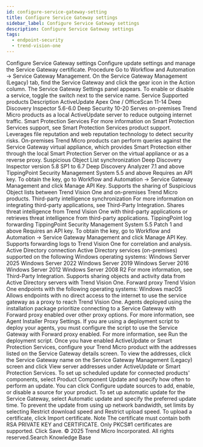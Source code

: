 ```yaml
---
id: configure-service-gateway-setting
title: Configure Service Gateway settings
sidebar_label: Configure Service Gateway settings
description: Configure Service Gateway settings
tags:
  - endpoint-security
  - trend-vision-one
---
```


 Configure Service Gateway settings Configure update settings and manage the Service Gateway certificate. Procedure Go to Workflow and Automation → Service Gateway Management. On the Service Gateway Management (Legacy) tab, find the Service Gateway and click the gear icon in the Action column. The Service Gateway Settings panel appears. To enable or disable a service, toggle the switch next to the service name. Service Supported products Description ActiveUpdate Apex One / OfficeScan 11-14 Deep Discovery Inspector 5.6-6.0 Deep Security 10-20 Serves on-premises Trend Micro products as a local ActiveUpdate server to reduce outgoing internet traffic. Smart Protection Services For more information on Smart Protection Services support, see Smart Protection Services product support. Leverages file reputation and web reputation technology to detect security risks. On-premises Trend Micro products can perform queries against the Service Gateway virtual appliance, which provides Smart Protection either through the local Smart Protection Server on the virtual appliance or as a reverse proxy. Suspicious Object List synchronization Deep Discovery Inspector version 5.8 SP1 to 6.7 Deep Discovery Analyzer 7.1 and above TippingPoint Security Management System 5.5 and above Requires an API key. To obtain the key, go to Workflow and Automation → Service Gateway Management and click Manage API Key. Supports the sharing of Suspicious Object lists between Trend Vision One and on-premises Trend Micro products. Third-party intelligence synchronization For more information on integrating third-party applications, see Third-Party Integration. Shares threat intelligence from Trend Vision One with third-party applications or retrieves threat intelligence from third-party applications. TippingPoint log forwarding TippingPoint Security Management System 5.5 Patch 1 and above Requires an API key. To obtain the key, go to Workflow and Automation → Service Gateway Management and click Manage API Key. Supports forwarding logs to Trend Vision One for correlation and analysis. Active Directory connection Active Directory services (on-premises) supported on the following Windows operating systems: Windows Server 2025 Windows Server 2022 Windows Server 2019 Windows Server 2016 Windows Server 2012 Windows Server 2008 R2 For more information, see Third-Party Integration. Supports sharing objects and activity data from Active Directory servers with Trend Vision One. Forward proxy Trend Vision One endpoints with the following operating systems: Windows macOS Allows endpoints with no direct access to the internet to use the service gateway as a proxy to reach Trend Vision One. Agents deployed using the installation package prioritize connecting to a Service Gateway with Forward proxy enabled over other proxy options. For more information, see Agent Installer Proxy Settings. If you are using a deployment script to deploy your agents, you must configure the script to use the Service Gateway with Forward proxy enabled. For more information, see Run the deployment script. Once you have enabled ActiveUpdate or Smart Protection Services, configure your Trend Micro product with the addresses listed on the Service Gateway details screen. To view the addresses, click the Service Gateway name on the Service Gateway Management (Legacy) screen and click View server addresses under ActiveUpdate or Smart Protection Services. To set up scheduled update for connected products' components, select Product Component Update and specify how often to perform an update. You can click Configure update sources to add, enable, or disable a source for your product. To set up automatic update for the Service Gateway, select Automatic update and specify the preferred update time. To prevent the update from using up network bandwidth, set limits by selecting Restrict download speed and Restrict upload speed. To upload a certificate, click Import certificate. Note The certificate must contain both RSA PRIVATE KEY and CERTIFICATE. Only PKCS#1 certificates are supported. Click Save. © 2025 Trend Micro Incorporated. All rights reserved.Search Knowledge Base
